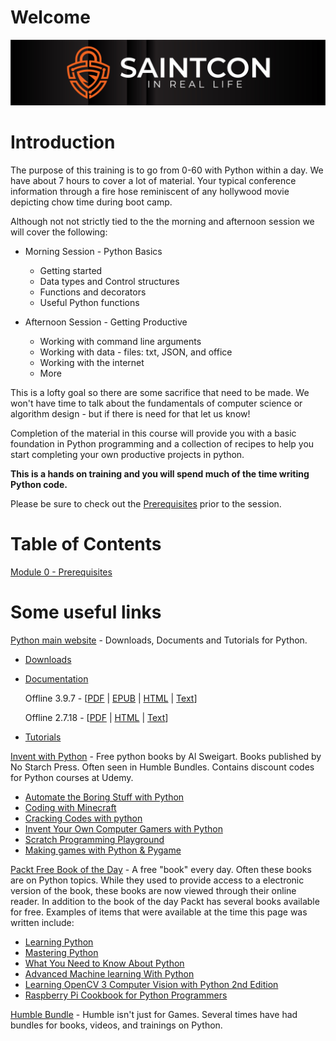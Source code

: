 
# Welcome
![Saintcon 2019](images/logo.jpg) 

# Introduction
The purpose of this training is to go from 0-60 with Python within a day.  We have about 7 hours to cover a lot of material.  Your typical conference information through a fire hose reminiscent of any hollywood movie depicting chow time during boot camp.

Although not  not strictly tied to the the morning and afternoon session we will cover the following:

* Morning Session - Python Basics
  
    * Getting started
    * Data types and Control structures 
    * Functions and decorators
    * Useful Python functions 
* Afternoon Session - Getting Productive

    * Working with command line arguments 
    * Working with data - files: txt, JSON, and office
    * Working with the internet
    * More

This is a lofty goal so there are some sacrifice that need to be made.  We won't have time to talk about the fundamentals of computer science or algorithm design - but if there is need for that let us know!

Completion of the material in this course will provide you with a basic foundation in Python programming and a collection of recipes to help you start completing your own productive projects in python.   

**This is a hands on training and you will spend much of the time writing Python code.**

Please be sure to check out the [Prerequisites](Module&#32;00&#32;-&#32;Front&#32;Matter/readme.md) prior to the session.  

# Table of Contents
[Module 0 - Prerequisites](Module&#32;00&#32;-&#32;Front&#32;Matter/readme.md)

# Some useful links
[Python main website](https://www.python.org/) - Downloads, Documents and Tutorials for Python.

- [Downloads](https://www.python.org/downloads/)
- [Documentation](https://www.python.org/doc/) 

    Offline 3.9.7 - [[PDF](https://docs.python.org/3/archives/python-3.9.7-docs-pdf-letter.zip) | [EPUB](https://docs.python.org/3/archives/python-3.9.7-docs.epub) | [HTML](https://docs.python.org/3/archives/python-3.9.7-docs-html.zip) | [Text](https://docs.python.org/3/archives/python-3.9.7-docs-text.zip)]

    Offline 2.7.18 - [[PDF](https://docs.python.org/2/archives/python-2.7.18-docs-pdf-letter.zip) | [HTML](https://docs.python.org/2/archives/python-2.7.18-docs-html.zip) | [Text](https://docs.python.org/2/archives/python-2.7.18-docs-text.zip)]

- [Tutorials]()

[Invent with Python](http://inventwithpython.com/) - Free python books by Al Sweigart.  Books published by No Starch Press.  Often seen in Humble Bundles.  Contains discount codes for Python courses at Udemy.

- [Automate the Boring Stuff with Python](http://inventwithpython.com/#automate)
- [Coding with Minecraft](http://inventwithpython.com/#minecraft)
- [Cracking Codes with python](http://inventwithpython.com/#cracking)
- [Invent Your Own Computer Gamers with Python](http://inventwithpython.com/#invent)
- [Scratch Programming Playground](http://inventwithpython.com/#scratch)
- [Making games with Python & Pygame](http://inventwithpython.com/#pygame)

[Packt Free Book of the Day](https://www.packtpub.com/free-learning) - A free "book" every day. Often these books are on Python topics.  While they used to provide access to a electronic version of the book, these books are now viewed through their online reader.  In addition to the book of the day Packt has several books available for free.  Examples of items that were available at the time this page was written include:

-  [Learning Python](https://www.packtpub.com/free-ebooks/learning-python)
- [Mastering Python](https://www.packtpub.com/free-ebooks/mastering-python)
- [What You Need to Know About Python](https://www.packtpub.com/free-ebooks/what-you-need-know-about-python)
- [Advanced Machine learning With Python](https://www.packtpub.com/free-ebooks/advanced-python-machine-learning)
- [Learning OpenCV 3 Computer Vision with Python 2nd Edition](https://www.packtpub.com/free-ebooks/opencv-python)
- [Raspberry Pi Cookbook for Python Programmers](https://www.packtpub.com/free-ebooks/python-raspberry-pi-cookbook)

[Humble Bundle](https://www.humblebundle.com/) - Humble isn't just for Games.  Several times have had bundles for books, videos, and trainings on Python.


